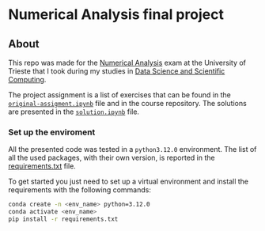 # Numerical Analysis final project

## About

This repo was made for the [Numerical Analysis](https://github.com/luca-heltai/numerical-analysis-2022-2023) exam at the University of Trieste that I took during my studies in [Data Science and Scientific Computing](https://dssc.units.it/).

The project assignment is a list of exercises that can be found in the [`original-assigment.ipynb`](./original-assigment.ipynb) file and in the course repository. The solutions are presented in the [`solution.ipynb`](./solution.ipynb) file.

###  Set up the enviroment

All the presented code was tested in a `python3.12.0` environment. The list of all the used packages, with their own version, is reported in the [requirements.txt](./requirements.txt) file. 

To get started you just need to set up a virtual environment and install the requirements with the following commands:

```bash
conda create -n <env_name> python=3.12.0
conda activate <env_name>
pip install -r requirements.txt
```
